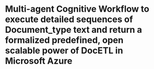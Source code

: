 # Multi-agent Cognitive Workflow to execute detailed sequences of Document_type text and return a formalized predefined, open scalable power of DocETL in Microsoft Azure


